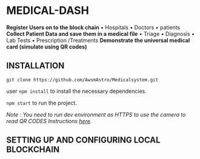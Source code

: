 # MEDICAL-DASH
**Register Users on to the block chain**
    • Hospitals
    • Doctors
    • patients
**Collect Patient Data and save them in a medical file**
    • Triage
    • Diagnosis
    • Lab Tests
    • Prescription /Treatments
**Demonstrate the universal medical card (simulate using QR codes)**

## INSTALLATION
`git clone https://github.com/AwsmAstro/Medicalsystem.git`

user `npm install` to install the necessary dependencies.

`npm start` to run the project.

*Note* : *You need to run dev environment as HTTPS to use the camera to read QR CODES*
*Instructions [here](https://web.dev/how-to-use-local-https/).*

## SETTING UP AND CONFIGURING LOCAL BLOCKCHAIN